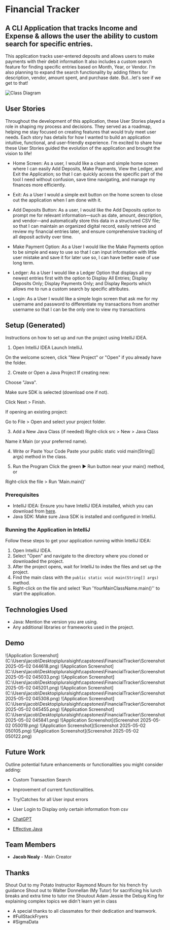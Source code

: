 # Financial Tracker

## A CLI Application that tracks Income and Expense & allows the user the ability to custom search for specific entries. 

This application tracks user-entered deposits and allows users to make payments with their debit information
It also includes a custom search feature for finding specific entries based on Month, Year, or Vendor. 
I'm also planning to expand the search functionality by adding filters for description, vendor, amount spent, and purchase date.
But...let's see if we get to that!

![Class Diagram](C:\Users\jacob\Desktop\pluralsight\capstones\FinancialTracker)

## User Stories
Throughout the development of this application, these User Stories played a role in shaping my process and decisions. 
They served as a roadmap, helping me stay focused on creating features that would truly meet user needs. 
Each story has details for how I wanted to build an application intuitive, functional, and user-friendly experience. 
I'm excited to share how these User Stories guided the evolution of the application and brought the vision to life!

- Home Screen: As a user, I would like a clean and simple home screen where I can easily Add Deposits, Make Payments, View the Ledger, 
and Exit the Application; so that I can quickly access the specific part of the tool I need without confusion, save time navigating, 
and manage my finances more efficiently.

- Exit: As a User I would a simple exit button on the home screen to close out the application when I am done with it.

- Add Deposits Button: As a user, I would like the Add Deposits option to prompt me for relevant information—such as date, amount, 
description, and vendor—and automatically store this data in a structured CSV file; so that I can maintain an organized digital record, 
easily retrieve and review my financial entries later, and ensure comprehensive tracking of all deposit activity over time.

- Make Payment Option: As a User I would like the Make Payments option to be simple and easy to use so that I can input information
with little user mistake and save it for later use so, I can have better ease of use long term.

- Ledger: As a User I would like a Ledger Option that displays all my newest entries first with the option to Display All Entries; 
Display Deposits Only; Display Payments Only; and Display Reports which allows me to run a custom search by specific attributes.

- Login: As a User I would like a simple login screen that ask me for my username and password to differentiate my transactions 
from another username so that I can be the only one to view my transactions

## Setup (Generated)
Instructions on how to set up and run the project using IntelliJ IDEA.

1. Open IntelliJ IDEA
   Launch IntelliJ.

On the welcome screen, click "New Project" or "Open" if you already have the folder.

2. Create or Open a Java Project
   If creating new:

Choose "Java".

Make sure SDK is selected (download one if not).

Click Next > Finish.

If opening an existing project:

Go to File > Open and select your project folder.

3. Add a New Java Class (if needed)
   Right-click src > New > Java Class

Name it Main (or your preferred name).

4. Write or Paste Your Code
   Paste your public static void main(String[] args) method in the class.

5. Run the Program
   Click the green ▶ Run button near your main() method, or

Right-click the file > Run 'Main.main()'

### Prerequisites
- IntelliJ IDEA: Ensure you have IntelliJ IDEA installed, which you can download from [here](https://www.jetbrains.com/idea/download/).
- Java SDK: Make sure Java SDK is installed and configured in IntelliJ.

### Running the Application in IntelliJ

Follow these steps to get your application running within IntelliJ IDEA:

1. Open IntelliJ IDEA.
2. Select "Open" and navigate to the directory where you cloned or downloaded the project.
3. After the project opens, wait for IntelliJ to index the files and set up the project.
4. Find the main class with the `public static void main(String[] args)` method.
5. Right-click on the file and select 'Run 'YourMainClassName.main()'' to start the application.

## Technologies Used

- Java: Mention the version you are using.
- Any additional libraries or frameworks used in the project.

## Demo

![Application Screenshot](C:\Users\jacob\Desktop\pluralsight\capstones\FinancialTracker\Screenshot 2025-05-02 044618.png)
![Application Screenshot](C:\Users\jacob\Desktop\pluralsight\capstones\FinancialTracker\Screenshot 2025-05-02 045033.png)
![Application Screenshot](C:\Users\jacob\Desktop\pluralsight\capstones\FinancialTracker\Screenshot 2025-05-02 045201.png)
![Application Screenshot](C:\Users\jacob\Desktop\pluralsight\capstones\FinancialTracker\Screenshot 2025-05-02 045308.png)
![Application Screenshot](C:\Users\jacob\Desktop\pluralsight\capstones\FinancialTracker\Screenshot 2025-05-02 045455.png)
![Application Screenshot](C:\Users\jacob\Desktop\pluralsight\capstones\FinancialTracker\Screenshot 2025-05-02 045841.png)
![Application Screenshot](Screenshot 2025-05-02 050019.png)
![Application Screenshot](Screenshot 2025-05-02 050105.png)
![Application Screenshot](Screenshot 2025-05-02 050122.png)

## Future Work

Outline potential future enhancements or functionalities you might consider adding:

- Custom Transaction Search
- Improvement of current functionalities.
- Try/Catches for all User input errors
- User Login to Display only certain information from csv


- [ChatGPT](https://chatgpt.com/)
- [Effective Java](https://www.example.com)

## Team Members

- **Jacob Nealy** - Main Creator

## Thanks

Shout Out to my Potato Instructor Raymond Mourn for his french fry guidance
Shout out to Walter Donnellan (My Tutor) for sacrificing his lunch breaks and extra time to tutor me
Shoutout Adam Jessie the Debug King for explaining complex topics we didn't learn yet in class

- A special thanks to all classmates for their dedication and teamwork.
- #FullStackFryers
- #SigmaData
 